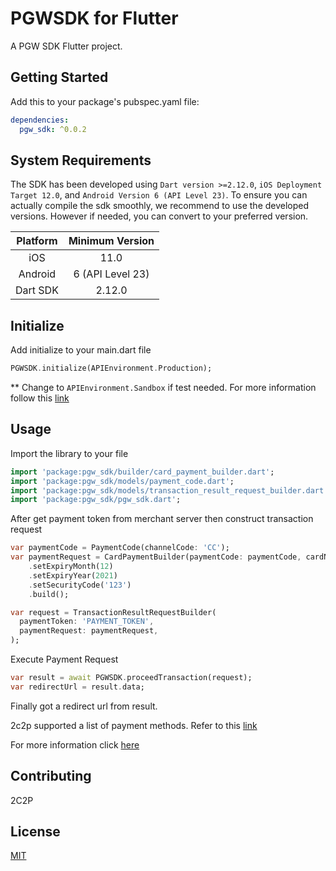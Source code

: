 # PGWSDK for Flutter

A PGW SDK Flutter project.

## Getting Started

Add this to your package's pubspec.yaml file:

```yaml
dependencies:
  pgw_sdk: ^0.0.2
```

## System Requirements

The SDK has been developed using `Dart version >=2.12.0`, `iOS Deployment Target 12.0`, and `Android Version 6 (API Level 23)`. To ensure you can actually compile the sdk smoothly, we recommend to use the developed versions. However if needed, you can convert to your preferred version.

| Platform | Minimum Version |
| :-----: | :-----: |
| iOS | 11.0 |
| Android | 6 (API Level 23) | 
| Dart SDK | 2.12.0 | 


## Initialize

Add initialize to your main.dart file

```dart
PGWSDK.initialize(APIEnvironment.Production);
```

** Change to `APIEnvironment.Sandbox` if test needed. For more information follow this [link](https://developer.2c2p.com/docs/sandbox)

## Usage

Import the library to your file

```dart
import 'package:pgw_sdk/builder/card_payment_builder.dart';
import 'package:pgw_sdk/models/payment_code.dart';
import 'package:pgw_sdk/models/transaction_result_request_builder.dart';
import 'package:pgw_sdk/pgw_sdk.dart';
```

After get payment token from merchant server then construct transaction request
```dart
var paymentCode = PaymentCode(channelCode: 'CC');
var paymentRequest = CardPaymentBuilder(paymentCode: paymentCode, cardNo: '4111111111111111')
    .setExpiryMonth(12)
    .setExpiryYear(2021)
    .setSecurityCode('123')
    .build();

var request = TransactionResultRequestBuilder(
  paymentToken: 'PAYMENT_TOKEN',
  paymentRequest: paymentRequest,
);
```

Execute Payment Request
```dart
var result = await PGWSDK.proceedTransaction(request);
var redirectUrl = result.data;
```
Finally got a redirect url from result.

2c2p supported a list of payment methods. Refer to this [link](https://developer.2c2p.com/docs/sdk-payment-methods)

For more information click [here](https://developer.2c2p.com/docs/sdk-how-to-integrate)

## Contributing
2C2P

## License
[MIT](/LICENSE)